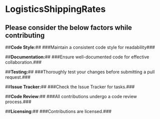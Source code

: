 # LogisticsShippingRates

## Please consider the below factors while contributing

##**Code Style:**##
###Maintain a consistent code style for readability###

##**Documentation:**##
###Ensure well-documented code for effective collaboration.###

##**Testing:**##
###Thoroughly test your changes before submitting a pull request.###

##**Issue Tracker:**##
###Check the Issue Tracker for tasks.###

##**Code Review:**##
###All contributions undergo a code review process.###

##**Licensing:**##
###Contributions are licensed.###
